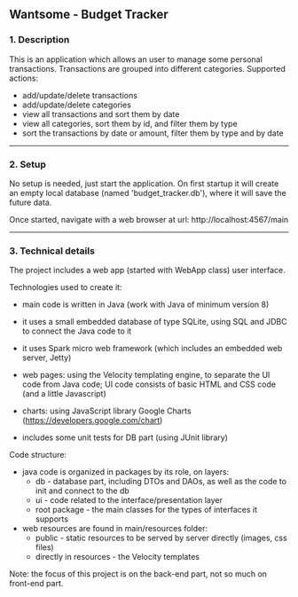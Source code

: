 ## Wantsome - Budget Tracker


### 1. Description

This is an application which allows an user to manage some personal transactions.
Transactions are grouped into different categories.
Supported actions:
 - add/update/delete transactions
 - add/update/delete categories
 - view all transactions and sort them by date
 - view all categories, sort them by id, and filter them by type
 - sort the transactions by date or amount, filter them by type and by date

---
### 2. Setup

No setup is needed, just start the application. On first startup it will create
an empty local database (named 'budget_tracker.db'), where it will save the future data.

Once started, navigate with a web browser at url: http://localhost:4567/main

---
### 3. Technical details

The project includes a web app (started with WebApp class) user interface.

Technologies used to create it:
- main code is written in Java (work with Java of minimum version 8)
- it uses a small embedded database of type SQLite, using SQL and JDBC to
  connect the Java code to it
- it uses Spark micro web framework (which includes an embedded web server, Jetty)
- web pages: using the Velocity templating engine, to separate the UI code 
  from Java code; UI code consists of basic HTML and CSS code (and a little Javascript)
- charts: using JavaScript library Google Charts (https://developers.google.com/chart)
  
- includes some unit tests for DB part (using JUnit library)

Code structure:
- java code is organized in packages by its role, on layers:
  - db - database part, including DTOs and DAOs, as well as the code to init and connect to the db
  - ui - code related to the interface/presentation layer
  - root package - the main classes for the types of interfaces it supports
- web resources are found in main/resources folder:
  - public - static resources to be served by server directly (images, css files)
  - directly in resources - the Velocity templates
  
Note: the focus of this project is on the back-end part, not so much on front-end part.

